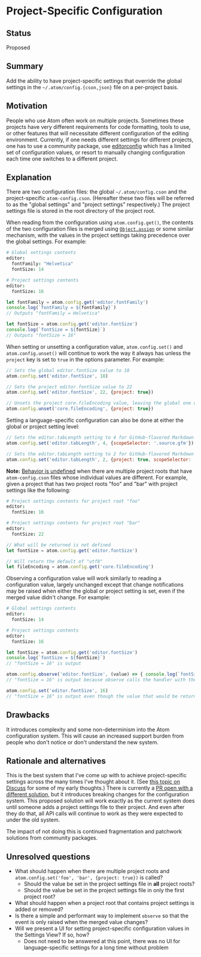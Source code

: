 # Project-Specific Configuration

## Status

Proposed

## Summary

Add the ability to have project-specific settings that override the global settings in the `~/.atom/config.{cson,json}` file on a per-project basis.

## Motivation

People who use Atom often work on multiple projects. Sometimes these projects have very different requirements for code formatting, tools to use, or other features that will necessitate different configuration of the editing environment. Currently, if one needs different settings for different projects, one has to use a community package, use [editorconfig](http://editorconfig.org/) which has a limited set of configuration values, or resort to manually changing configuration each time one switches to a different project.

## Explanation

There are two configuration files: the global `~/.atom/config.cson` and the project-specific `atom-config.cson`. (Hereafter these two files will be referred to as the "global settings" and "project settings" respectively.) The project settings file is stored in the root directory of the project root.

When reading from the configuration using `atom.config.get()`, the contents of the two configuration files is merged using [`Object.assign`](https://developer.mozilla.org/en-US/docs/Web/JavaScript/Reference/Global_Objects/Object/assign) or some similar mechanism, with the values in the project settings taking precedence over the global settings. For example:

```coffee
# Global settings contents
editor:
  fontFamily: "Helvetica"
  fontSize: 14
```

```coffee
# Project settings contents
editor:
  fontSize: 16
```

```javascript
let fontFamily = atom.config.get('editor.fontFamily')
console.log(`fontFamily = ${fontFamily}`)
// Outputs "fontFamily = Helvetica"

let fontSize = atom.config.get('editor.fontSize')
console.log(`fontSize = ${fontSize}`)
// Outputs "fontSize = 16"
```

When setting or unsetting a configuration value, `atom.config.set()` and `atom.config.unset()` will continue to work the way it always has unless the `project` key is set to `true` in the options parameter. For example:

```javascript
// Sets the global editor.fontSize value to 18
atom.config.set('editor.fontSize', 18)

// Sets the project editor.fontSize value to 22
atom.config.set('editor.fontSize', 22, {project: true})

// Unsets the project core.fileEncoding value, leaving the global one unchanged
atom.config.unset('core.fileEncoding', {project: true})
```

Setting a language-specific configuration can also be done at either the global or project setting level:

```javascript
// Sets the editor.tabLength setting to 4 for GitHub-flavored Markdown files globally
atom.config.set('editor.tabLength', 4, {scopeSelector: '.source.gfm'})

// Sets the editor.tabLength setting to 2 for GitHub-flavored Markdown files in this project
atom.config.set('editor.tabLength', 2, {project: true, scopeSelector: '.source.gfm'})
```

**Note:** [Behavior is undefined](https://blogs.msdn.microsoft.com/oldnewthing/20140627-00/?p=633) when there are multiple project roots that have `atom-config.cson` files whose individual values are different. For example, given a project that has two project roots "foo" and "bar" with project settings like the following:

```coffee
# Project settings contents for project root "foo"
editor:
  fontSize: 16
```

```coffee
# Project settings contents for project root "bar"
editor:
  fontSize: 22
```

```javascript
// What will be returned is not defined
let fontSize = atom.config.get('editor.fontSize')

// Will return the default of "utf8"
let fileEncoding = atom.config.get('core.fileEncoding')
```

Observing a configuration value will work similarly to reading a configuration value, largely unchanged except that change notifications may be raised when either the global or project setting is set, even if the merged value didn't change. For example:

```coffee
# Global settings contents
editor:
  fontSize: 14
```

```coffee
# Project settings contents
editor:
  fontSize: 16
```

```javascript
let fontSize = atom.config.get('editor.fontSize')
console.log(`fontSize = ${fontSize}`)
// "fontSize = 16" is output

atom.config.observe('editor.fontSize', (value) => { console.log(`fontSize = ${value}`) })
// "fontSize = 16" is output because observe calls the handler with the initial value

atom.config.set('editor.fontSize', 16)
// "fontSize = 16" is output even though the value that would be returned at this point is still `16`
```

## Drawbacks

It introduces complexity and some non-determinism into the Atom configuration system. This will cause an increased support burden from people who don't notice or don't understand the new system.

## Rationale and alternatives

This is the best system that I've come up with to achieve project-specific settings across the many times I've thought about it. (See [this topic on Discuss](https://discuss.atom.io/t/layered-configuration/9373) for some of my early thoughts.) There is currently a [PR open with a different solution,](https://github.com/atom/atom/pull/16654) but it introduces breaking changes for the configuration system. This proposed solution will work exactly as the current system does until someone adds a project settings file to their project. And even after they do that, all API calls will continue to work as they were expected to under the old system.

The impact of not doing this is continued fragmentation and patchwork solutions from community packages.

## Unresolved questions

* What should happen when there are multiple project roots and `atom.config.set('foo', 'bar', {project: true})` is called?
    * Should the value be set in the project settings file in **all** project roots?
    * Should the value be set in the project settings file in only the first project root?
* What should happen when a project root that contains project settings is added or removed?
* Is there a simple and performant way to implement `observe` so that the event is only raised when the merged value changes?
* Will we present a UI for setting project-specific configuration values in the Settings View? If so, how?
    * Does not need to be answered at this point, there was no UI for language-specific settings for a long time without problem
